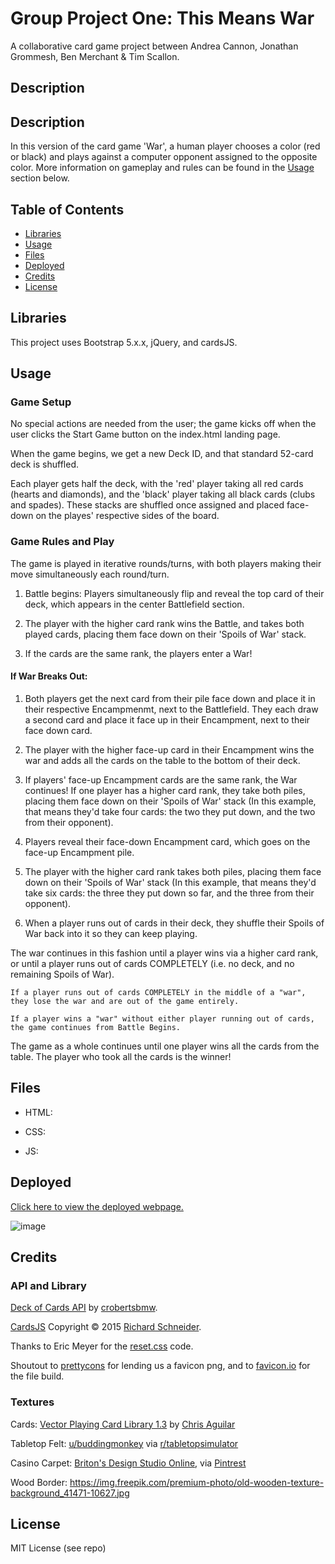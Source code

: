 # Group Project One: This Means War
A collaborative card game project between Andrea Cannon, Jonathan Grommesh, Ben Merchant &amp; Tim Scallon.

## Description

## Description
In this version of the card game 'War', a human player chooses a color (red or black) and plays against a computer opponent assigned to the opposite color. More information on gameplay and rules can be found in the [Usage](#usage) section below.




## Table of Contents

- [Libraries](#libraries)
- [Usage](#usage)
- [Files](#files)
- [Deployed](#deployed)
- [Credits](#credits)
- [License](#license)

## Libraries

This project uses Bootstrap 5.x.x, jQuery, and cardsJS. 

## Usage

### Game Setup

No special actions are needed from the user; the game kicks off when the user clicks the Start Game button on the index.html landing page.

When the game begins, we get a new Deck ID, and that standard 52-card deck is shuffled.

Each player gets half the deck, with the 'red' player taking all red cards (hearts and diamonds), and the 'black' player taking all black cards (clubs and spades). These stacks are shuffled once assigned and placed face-down on the playes' respective sides of the board.

### Game Rules and Play

The game is played in iterative rounds/turns, with both players making their move simultaneously each round/turn.

1. Battle begins: Players simultaneously flip and reveal the top card of their deck, which appears in the center Battlefield section.

2. The player with the higher card rank wins the Battle, and takes both played cards, placing them face down on their 'Spoils of War' stack.

3. If the cards are the same rank, the players enter a War!

#### If War Breaks Out:

1. Both players get the next card from their pile face down and place it in their respective Encampmenmt, next to the Battlefield. They each draw a second card and place it face up in their Encampment, next to their face down card.

2. The player with the higher face-up card in their Encampment wins the war and adds all the cards on the table to the bottom of their deck.

3. If players' face-up Encampment cards are the same rank, the War continues! If one player has a higher card rank, they take both piles, placing them face down on their 'Spoils of War' stack (In this example, that means they'd take four cards: the two they put down, and the two from their opponent).

4. Players reveal their face-down Encampment card, which goes on the face-up Encampment pile.

5. The player with the higher card rank takes both piles, placing them face down on their 'Spoils of War' stack (In this example, that means they'd take six cards: the three they put down so far, and the three from their opponent). 

6. When a player runs out of cards in their deck, they shuffle their Spoils of War back into it so they can keep playing.

The war continues in this fashion until a player wins via a higher card rank, or until a player runs out of cards COMPLETELY (i.e. no deck, and no remaining Spoils of War).

    If a player runs out of cards COMPLETELY in the middle of a "war", they lose the war and are out of the game entirely.

    If a player wins a "war" without either player running out of cards, the game continues from Battle Begins.

<!-- Alternatively, they can turn their last card face up, and these count as their played card in the war -->

The game as a whole continues until one player wins all the cards from the table. The player who took all the cards is the winner!


## Files

- HTML:

- CSS:

- JS:


## Deployed

[Click here to view the deployed webpage.](https://floatingpoint-exaflop.github.io/group-project-one)

![image](./assets/deployed-screenshot.png)


## Credits

### API and Library

[Deck of Cards API](https://www.deckofcardsapi.com/) by [crobertsbmw](https://github.com/crobertsbmw).

[CardsJS](https://richardschneider.github.io/cardsJS/) Copyright © 2015 [Richard Schneider](https://github.com/richardschneider/cardsJS).

Thanks to Eric Meyer for the [reset.css](http://meyerweb.com/eric/tools/css/reset/) code.

Shoutout to [prettycons](https://www.flaticon.com/free-icons/ace-of-spades/) for lending us a favicon png, and to [favicon.io](https://favicon.io/favicon-converter/) for the file build.

### Textures

Cards: [Vector Playing Card Library 1.3](http://code.google.com/p/vectorized-playing-cards/) by [Chris Aguilar](webmaster@totalnonsense.com)

Tabletop Felt: [u/buddingmonkey](https://www.reddit.com/user/buddingmonkey/) via [r/tabletopsimulator](https://www.reddit.com/r/tabletopsimulator/comments/35qk30/i_made_a_felt_tabletop_for_your_custom_large/)

Casino Carpet: [Briton's Design Studio Online](https://www.brintons.net/dso-account/sign-in), via [Pintrest](https://www.pinterest.com/pin/high-energy-colorful-axminster-carpet-designs-for-casino-floor-casinodesign-casinocarpets-casinoc--573223858819239298/)

Wood Border: https://img.freepik.com/premium-photo/old-wooden-texture-background_41471-10627.jpg

## License

MIT License (see repo)